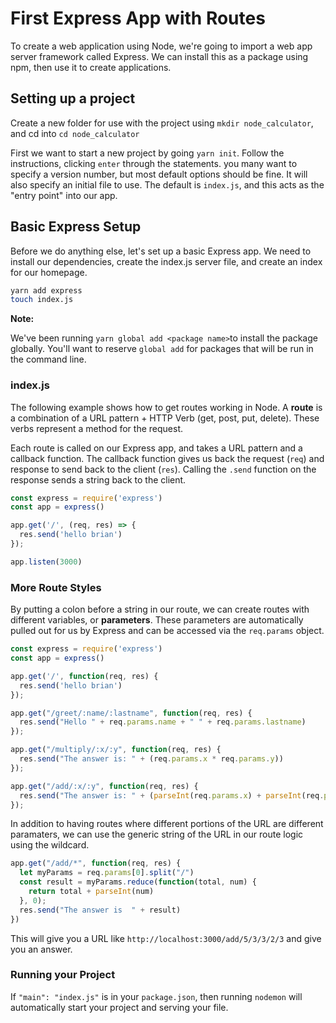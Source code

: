 # First Express App with Routes

To create a web application using Node, we're going to import a web app server framework called Express. We can install this as a package using npm, then use it to create applications.

## Setting up a project
Create a new folder for use with the project using `mkdir node_calculator`, and cd into `cd node_calculator`

First we want to start a new project by going `yarn init`. Follow the instructions, clicking `enter` through the statements. you many want to specify a version number, but most default options should be fine. It will also specify an initial file to use. The default is `index.js`, and this acts as the "entry point" into our app.

## Basic Express Setup

Before we do anything else, let's set up a basic Express app. We need to install our dependencies, create the index.js server file, and create an index for our homepage.

```bash
yarn add express
touch index.js
```

**Note:** 

We've been running `yarn global add <package name>`to install the package globally. You'll want to reserve `global add` for packages that will be run in the command line.

### index.js

The following example shows how to get routes working in Node. A **route** is a combination of a URL pattern + HTTP Verb (get, post, put, delete). These verbs represent a method for the request.

Each route is called on our Express app, and takes a URL pattern and a callback function. The callback function gives us back the request (`req`) and response to send back to the client (`res`). Calling the `.send` function on the response sends a string back to the client.

```js
const express = require('express')
const app = express()

app.get('/', (req, res) => {
  res.send('hello brian')
});

app.listen(3000)
```

### More Route Styles

By putting a colon before a string in our route, we can create routes with different variables, or **parameters**. These parameters are automatically pulled out for us by Express and can be accessed via the `req.params` object.

```js
const express = require('express')
const app = express()

app.get('/', function(req, res) {
  res.send('hello brian')
});

app.get("/greet/:name/:lastname", function(req, res) {
  res.send("Hello " + req.params.name + " " + req.params.lastname)
});

app.get("/multiply/:x/:y", function(req, res) {
  res.send("The answer is: " + (req.params.x * req.params.y))
});

app.get("/add/:x/:y", function(req, res) {
  res.send("The answer is: " + (parseInt(req.params.x) + parseInt(req.params.y)))
});
```

In addition to having routes where different portions of the URL are different paramaters, we can use the generic string of the URL in our route logic using the wildcard.

```js
app.get("/add/*", function(req, res) {
  let myParams = req.params[0].split("/")
  const result = myParams.reduce(function(total, num) {
    return total + parseInt(num)
  }, 0);
  res.send("The answer is  " + result)
})
```

This will give you a URL like `http://localhost:3000/add/5/3/3/2/3` and give you an answer.

### Running your Project
If `"main": "index.js"` is in your `package.json`, then running `nodemon` will automatically start your project and serving your file.
